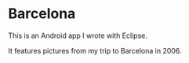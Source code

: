 Barcelona
=========

This is an Android app I wrote with Eclipse.

It features pictures from my trip to Barcelona in 2006.